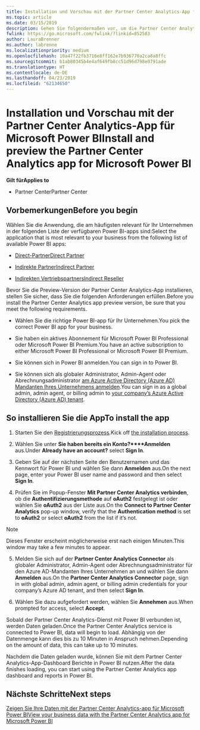 ```yaml
---
title: Installation und Vorschau mit der Partner Center Analytics-App für Microsoft Power BI | Partner Center
ms.topic: article
ms.date: 03/15/2019
description: Gehen Sie folgendermaßen vor, um die Partner Center Analytics-App für Power BI anzusehen (für direkte Partner im CSP).
fwlink: https://go.microsoft.com/fwlink/?linkid=852583
author: LauraBrenner
ms.author: labrenne
ms.localizationpriority: medium
ms.openlocfilehash: 10a47f22fb3716e8ff162e7b936770a2ca8a8ffc
ms.sourcegitcommit: b1ab80345b4e4af649fb8cc51d96d798e0791ade
ms.translationtype: HT
ms.contentlocale: de-DE
ms.lasthandoff: 04/23/2019
ms.locfileid: "62134650"
---
```

# <a name="install-and-preview-the-partner-center-analytics-app-for-microsoft-power-bi"></a><span data-ttu-id="a3adb-103">Installation und Vorschau mit der Partner Center Analytics-App für Microsoft Power BI</span><span class="sxs-lookup"><span data-stu-id="a3adb-103">Install and preview the Partner Center Analytics app for Microsoft Power BI</span></span>

<span data-ttu-id="a3adb-104">**Gilt für**</span><span class="sxs-lookup"><span data-stu-id="a3adb-104">**Applies to**</span></span>

- <span data-ttu-id="a3adb-105">Partner Center</span><span class="sxs-lookup"><span data-stu-id="a3adb-105">Partner Center</span></span>

## <a name="before-you-begin"></a><span data-ttu-id="a3adb-106">Vorbemerkungen</span><span class="sxs-lookup"><span data-stu-id="a3adb-106">Before you begin</span></span>

<span data-ttu-id="a3adb-107">Wählen Sie die Anwendung, die am häufigsten relevant für Ihr Unternehmen in der folgenden Liste der verfügbaren Power BI-apps sind:</span><span class="sxs-lookup"><span data-stu-id="a3adb-107">Select the application that is most relevant to your business from the following list of available Power BI apps:</span></span>
- [<span data-ttu-id="a3adb-108">Direct-Partner</span><span class="sxs-lookup"><span data-stu-id="a3adb-108">Direct Partner</span></span>](https://app.powerbi.com/groups/me/getdata/services/direct-providers-partner-analytics)

- [<span data-ttu-id="a3adb-109">Indirekte Partner</span><span class="sxs-lookup"><span data-stu-id="a3adb-109">Indirect Partner</span></span>](https://app.powerbi.com/groups/me/getdata/services/indirect-providers-partner-analytics)

- [<span data-ttu-id="a3adb-110">Indirekten Vertriebspartners</span><span class="sxs-lookup"><span data-stu-id="a3adb-110">Indirect Reseller</span></span>](https://app.powerbi.com/groups/me/getdata/services/indirect-seller-partner-analytics)

<span data-ttu-id="a3adb-111">Bevor Sie die Preview-Version der Partner Center Analytics-App installieren, stellen Sie sicher, dass Sie die folgenden Anforderungen erfüllen.</span><span class="sxs-lookup"><span data-stu-id="a3adb-111">Before you install the Partner Center Analytics app preview version, be sure that you meet the following requirements.</span></span>

- <span data-ttu-id="a3adb-112">Wählen Sie die richtige Power BI-app für Ihr Unternehmen.</span><span class="sxs-lookup"><span data-stu-id="a3adb-112">You pick the correct Power BI app for your business.</span></span>

- <span data-ttu-id="a3adb-113">Sie haben ein aktives Abonnement für Microsoft Power BI Professional oder Microsoft Power BI Premium.</span><span class="sxs-lookup"><span data-stu-id="a3adb-113">You have an active subscription to either Microsoft Power BI Professional or Microsoft Power BI Premium.</span></span>

- <span data-ttu-id="a3adb-114">Sie können sich in Power BI anmelden.</span><span class="sxs-lookup"><span data-stu-id="a3adb-114">You can sign in to Power BI.</span></span>

- <span data-ttu-id="a3adb-115">Sie können sich als globaler Administrator, Admin-Agent oder Abrechnungsadministrator [am Azure Active Directory (Azure AD) Mandanten Ihres Unternehmens anmelden](azure-active-directory-tenants-and-partner-center.md).</span><span class="sxs-lookup"><span data-stu-id="a3adb-115">You can sign in as a global admin, admin agent, or billing admin to [your company’s Azure Active Directory (Azure AD) tenant](azure-active-directory-tenants-and-partner-center.md).</span></span>

## <a name="to-install-the-app"></a><span data-ttu-id="a3adb-116">So installieren Sie die App</span><span class="sxs-lookup"><span data-stu-id="a3adb-116">To install the app</span></span>

1. <span data-ttu-id="a3adb-117">Starten Sie den [Registrierungsprozess](https://app.powerbi.com/getdata/services/partneranalytics?cpcode=PartnerCenterAnalytics&getDataForceConnect=true&alwaysPromptForContentProviderCreds=true).</span><span class="sxs-lookup"><span data-stu-id="a3adb-117">Kick off [the installation process](https://app.powerbi.com/getdata/services/partneranalytics?cpcode=PartnerCenterAnalytics&getDataForceConnect=true&alwaysPromptForContentProviderCreds=true).</span></span>

2. <span data-ttu-id="a3adb-118">Wählen Sie unter **Sie haben bereits ein Konto?\*\*\*\*Anmelden** aus.</span><span class="sxs-lookup"><span data-stu-id="a3adb-118">Under **Already have an account?** select **Sign In**.</span></span> 

3. <span data-ttu-id="a3adb-119">Geben Sie auf der nächsten Seite den Benutzernamen und das Kennwort für Power BI und wählen Sie dann **Anmelden** aus.</span><span class="sxs-lookup"><span data-stu-id="a3adb-119">On the next page, enter your Power BI user name and password and then select **Sign In**.</span></span> 

4. <span data-ttu-id="a3adb-120">Prüfen Sie im Popup-Fenster **Mit Partner Center Analytics verbinden**, ob die **Authentifizierungsmethode** auf **oAuth2** festgelegt ist oder wählen Sie **oAuth2** aus der Liste aus.</span><span class="sxs-lookup"><span data-stu-id="a3adb-120">On the **Connect to Partner Center Analytics** pop-up window, verify that the **Authentication method** is set to **oAuth2** or select **oAuth2** from the list if it’s not.</span></span> 

> [!NOTE]  
>  <span data-ttu-id="a3adb-121">Dieses Fenster erscheint möglicherweise erst nach einigen Minuten.</span><span class="sxs-lookup"><span data-stu-id="a3adb-121">This window may take a few minutes to appear.</span></span>

5. <span data-ttu-id="a3adb-122">Melden Sie sich auf der **Partner Center Analytics Connector** als globaler Administrator, Admin-Agent oder Abrechnungsadministrator für den Azure AD-Mandanten Ihres Unternehmen an und wählen Sie dann **Anmelden** aus.</span><span class="sxs-lookup"><span data-stu-id="a3adb-122">On the **Partner Center Analytics Connector** page, sign in with global admin, admin agent, or billing admin credentials for your company’s Azure AD tenant, and then select **Sign In**.</span></span>
 
6. <span data-ttu-id="a3adb-123">Wählen Sie dazu aufgefordert werden, wählen Sie **Annehmen** aus.</span><span class="sxs-lookup"><span data-stu-id="a3adb-123">When prompted for access, select **Accept**.</span></span> 

<span data-ttu-id="a3adb-124">Sobald der Partner Center Analytics-Dienst mit Power BI verbunden ist, werden Daten geladen.</span><span class="sxs-lookup"><span data-stu-id="a3adb-124">Once the Partner Center Analytics service is connected to Power BI, data will begin to load.</span></span> <span data-ttu-id="a3adb-125">Abhängig von der Datenmenge kann dies bis zu 10 Minuten in Anspruch nehmen.</span><span class="sxs-lookup"><span data-stu-id="a3adb-125">Depending on the amount of data, this can take up to 10 minutes.</span></span> 

<span data-ttu-id="a3adb-126">Nachdem die Daten geladen wurde, können Sie mit dem Partner Center Analytics-App-Dashboard Berichte in Power BI nutzen.</span><span class="sxs-lookup"><span data-stu-id="a3adb-126">After the data finishes loading, you can start using the Partner Center Analytics app dashboard and reports in Power BI.</span></span>

## <a name="next-steps"></a><span data-ttu-id="a3adb-127">Nächste Schritte</span><span class="sxs-lookup"><span data-stu-id="a3adb-127">Next steps</span></span>

[<span data-ttu-id="a3adb-128">Zeigen Sie Ihre Daten mit der Partner Center Analytics-app für Microsoft Power BI</span><span class="sxs-lookup"><span data-stu-id="a3adb-128">View your business data with the Partner Center Analytics app for Microsoft Power BI</span></span>](power-bi-app-for-direct-partners-use.md)
